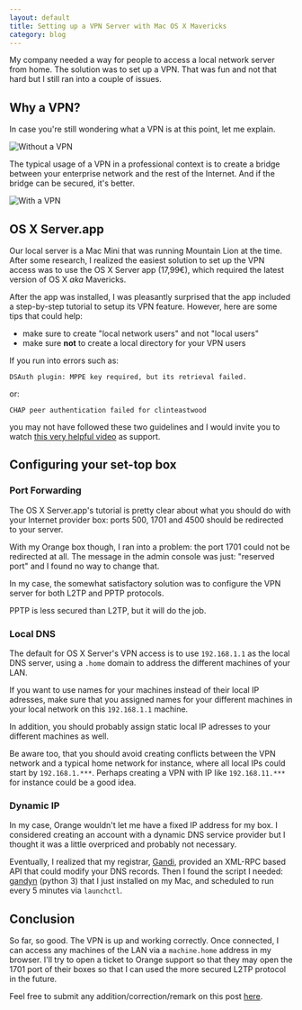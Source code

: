```yaml
---
layout: default
title: Setting up a VPN Server with Mac OS X Mavericks
category: blog
---
```


My company needed a way for people to access a local network server from home.
The solution was to set up a VPN. That was fun and not that hard but I still ran
into a couple of issues.

## Why a VPN?

In case you're still wondering what a VPN is at this point, let me explain.

![Without a VPN](../../assets/images/vpn-explain-1.png "Without a VPN")

The typical usage of a VPN in a professional context is to create a bridge
between your enterprise network and the rest of the Internet. And if the bridge
can be secured, it's better.

![With a VPN](../../assets/images/vpn-explain-2.png "With a VPN")

## OS X Server.app

Our local server is a Mac Mini that was running Mountain Lion at the time. After
some research, I realized the easiest solution to set up the VPN access was to
use the OS X Server app (17,99€), which required the latest version of OS X
_aka_ Mavericks.

After the app was installed, I was pleasantly surprised that the app included a
step-by-step tutorial to setup its VPN feature. However, here are some tips that
could help:

- make sure to create "local network users" and not "local users"
- make sure **not** to create a local directory for your VPN users

If you run into errors such as:

    DSAuth plugin: MPPE key required, but its retrieval failed.

or:

    CHAP peer authentication failed for clinteastwood

you may not have followed these two guidelines and I would invite you to watch
[this very helpful video][vpn-screencast] as support.

## Configuring your set-top box

### Port Forwarding

The OS X Server.app's tutorial is pretty clear about what you should do with
your Internet provider box: ports 500, 1701 and 4500 should be redirected to
your server.

With my Orange box though, I ran into a problem: the port 1701 could not be
redirected at all. The message in the admin console was just: "reserved port"
and I found no way to change that.

In my case, the somewhat satisfactory solution was to configure the VPN server
for both L2TP and PPTP protocols.

PPTP is less secured than L2TP, but it will do the job.

### Local DNS

The default for OS X Server's VPN access is to use `192.168.1.1` as the local
DNS server, using a `.home` domain to address the different machines of your
LAN.

If you want to use names for your machines instead of their local IP adresses,
make sure that you assigned names for your different machines in your local
network on this `192.168.1.1` machine.

In addition, you should probably assign static local IP adresses to your
different machines as well.

Be aware too, that you should avoid creating conflicts between the VPN network
and a typical home network for instance, where all local IPs could start by
`192.168.1.***`. Perhaps creating a VPN with IP like `192.168.11.***` for
instance could be a good idea.

### Dynamic IP

In my case, Orange wouldn't let me have a fixed IP address for my box. I
considered creating an account with a dynamic DNS service provider but I thought
it was a little overpriced and probably not necessary.

Eventually, I realized that my registrar, [Gandi][gandi], provided an XML-RPC
based API that could modify your DNS records. Then I found the script I needed:
[gandyn][gandyn] (python 3) that I just installed on my Mac, and scheduled to
run every 5 minutes via `launchctl`.

## Conclusion

So far, so good. The VPN is up and working correctly. Once connected, I can
access any machines of the LAN via a `machine.home` address in my browser. I'll
try to open a ticket to Orange support so that they may open the 1701 port of
their boxes so that I can used the more secured L2TP protocol in the future.

Feel free to submit any addition/correction/remark on this post [here][github].

[vpn-screencast]: http://www.youtube.com/watch?v=gG8HcsQuyjI
[gandyn]: https://github.com/Chralu/gandyn
[gandi]: http://www.gandi.net
[github]: https://github.com/dirtyhenry/bootstragram-blog/issues
